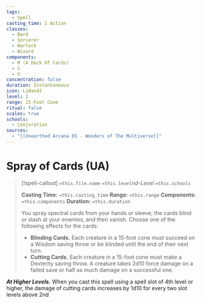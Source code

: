 ```yaml
---
tags:
  - Spell
casting_time: 1 Action
classes:
  - Bard
  - Sorcerer
  - Warlock
  - Wizard
components:
  - M (A Deck Of Cards)
  - S
  - V
concentration: false
duration: Instantaneous
icon: LiWand2
level: 2
range: 15-Foot Cone
ritual: false
scales: true
schools:
  - Conjuration
sources:
  - "[[Unearthed Arcana 85 - Wonders of The Multiverse]]"
---
```


# Spray of Cards (UA)

>[!spell-callout] `=this.file.name`
>*`=this.level`nd-Level `=this.schools`*
>
>**Casting Time:** `=this.casting_time`
>**Range:** `=this.range`
>**Components:** `=this.components`
>**Duration:** `=this.duration`
>
>You spray spectral cards from your hands or sleeve; the cards blind or slash at your enemies, and then vanish. Choose one of the following effects for the cards:
>
>* **Blinding Cards.** Each creature in a 15-foot cone must succeed on a Wisdom saving throw or be blinded until the end of their next turn.
>* **Cutting Cards.** Each creature in a 15-foot cone must make a Dexterity saving throw. A creature takes 2d10 force damage on a failed save or half as much damage on a successful one.
>
>
***At Higher Levels.*** When you cast this spell using a spell slot of 4th level or higher, the damage of cutting cards increases by 1d10 for every two slot levels above 2nd
